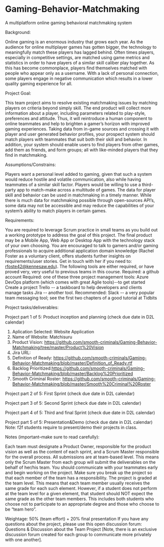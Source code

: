 # Gaming-Behavior-Matchmaking
A multiplatform online gaming behavioral matchmaking system

 

Background:

Online gaming is an enormous industry that grows each year. As the audience for online multiplayer games has gotten bigger, the technology to meaningfully match these players has lagged behind. Often times players, especially in competitive settings, are matched using game metrics and statistics in order to have players of a similar skill caliber play together. As this has become commonplace, players find themselves matched with people who appear only as a username. With a lack of personal connection, some players engage in negative communication which results in a lower quality gaming experience for all.

 

Project Goal:

This team project aims to resolve existing matchmaking issues by matching players on criteria beyond simply skill. The end product will collect more information about a player, including parameters related to play-style, preferences and attitude. Thus, it will reintroduce a human component to online teammates and help to brighten a gamer’s horizon with improved gaming experiences. Taking data from in-game sources and crossing it with player and user generated behavior profiles, your prospect system should match players with teammates that suit both their skill and behavior. In addition, your system should enable users to find players from other games, add them as friends, and form groups; all with like-minded players that they find in matchmaking.

 

Assumptions/Constrains:

Players want a personal level added to gaming, given that such a system would reduce hostile and volatile communication, also while having teammates of a similar skill factor.
Players would be willing to use a third-party app to match-make across a multitude of games.
The data for player skill and behavior can be used in matchmaking in a timely manner.
While there is much data for matchmaking possible through open-sources API’s, some data may not be accessible and may reduce the capabilities of your system’s ability to match players in certain games.
 

Requirements: 

You are required to leverage Scrum practice in small teams as you build out a working prototype to address the goal of this project.
The final product may be a Mobile App, Web App or Desktop App with the technology stack of your own choosing.
You are encouraged to talk to gamers and/or gaming professionals to acquire additional application domain knowledge (Rachel Foster as a voluntary client, offers students further insights on requirements/user stories. Get in touch with her if you need to: rfoste42@kennesaw.edu).
The following tools are either required, or have proved very, very useful to previous teams in this course.
Required: a github account 
Required: one of these three project management tools:
Azure DevOps platform (which comes with great Agile tools)--to get started Create a project 
Trello -- a taskboard to help developers and clients manage tasks 
Jira -- another tool.
Recommended: Slack -- a very popular team messaging tool; see the first two chapters of a good tutorial at Tidbits
 

Project tasks/deliverables:  

Project part 1 of 5: Product inception and planning (check due date in D2L calendar)

1. Aplication Selected: Website Application
2. Name of Website: Matchisuru
3. Product Vision: https://github.com/smooth-criminals/Gaming-Behavior-Matchmaking/tree/master/Product%20Vision
4. Jira URL:
5. Definition of Ready: https://github.com/smooth-criminals/Gaming-Behavior-Matchmaking/blob/master/Definition_of_Ready.rtf
6. Backlog Prioritized:https://github.com/smooth-criminals/Gaming-Behavior-Matchmaking/blob/master/Backlog%20Prioritized
7. Smooth Criminal Roster: https://github.com/smooth-criminals/Gaming-Behavior-Matchmaking/blob/master/Smooth%20Criminal%20Roster

Project part 2 of 5: First Sprint (check due date in D2L calendar)

Project part 3 of 5: Second Sprint (check due date in D2L calendar)

Project part 4 of 5: Third and final Sprint (check due date in D2L calendar)

Project part 5 of 5: Presentation&Demo (check due date in D2L calendar) Note: f2f students require to present/demo their projects in class.

 

Notes (important–make sure to read carefully):

Each team must designate a Product Owner, responsible for the product vision as well as the content of each sprint, and a Scrum Master responsible for the overall process.
All submissions are at team-based level. This means only the Scrum Master from each group will submit the deliverables on the behalf of her/his team.
You should communicate with your teammates early and begin working on the project. Make sure you break up the project so that each member of the team has a responsibility.
The project is graded at the team level. This means that each team member usually receives the same grade for each such element. However, if a student does not perform at the team level for a given element, that student should NOT expect the same grade as the other team members. This includes both students who choose not to participate to an appropriate degree and those who choose to be “team hero”.
 

Weightage: 50% (team effort) + 20% final presentation 
If you have any questions about the project, please use this open discussion forum: Questions & Discussion about the Team Project
[Note, there is an exclusive discussion forum created for each group to communicate more privately with one another].
